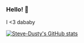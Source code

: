 ### Hello! 👋

I <3 dababy

[![Steve-Dusty's GitHub stats](https://github-readme-stats.vercel.app/api?username=Steve-Dusty)](https://github.com/anuraghazra/github-readme-stats)
